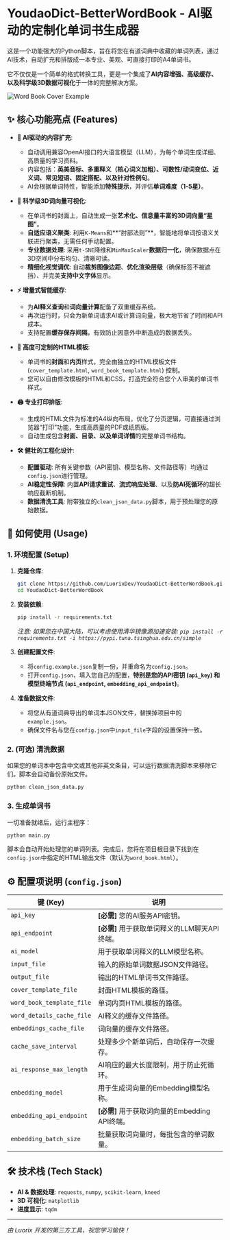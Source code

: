# YoudaoDict-BetterWordBook - AI驱动的定制化单词书生成器

这是一个功能强大的Python脚本，旨在将您在有道词典中收藏的单词列表，通过AI技术，自动扩充和排版成一本专业、美观、可直接打印的A4单词书。

它不仅仅是一个简单的格式转换工具，更是一个集成了**AI内容增强、高级缓存、以及科学级3D数据可视化**于一体的完整解决方案。

![Word Book Cover Example](https://raw.githubusercontent.com/LuorixDev/YoudaoDict-BetterWordBook/main/example.png)

## ✨ 核心功能亮点 (Features)

*   **🤖 AI驱动的内容扩充**:
    *   自动调用兼容OpenAI接口的大语言模型（LLM），为每个单词生成详细、高质量的学习资料。
    *   内容包括：**英美音标、多重释义（核心词义加粗）、可数性/动词变位、近义词、常见短语、固定搭配、以及针对性例句**。
    *   AI会根据单词特性，智能添加**特殊提示**，并评估**单词难度（1-5星）**。

*   **🔬 科学级3D词向量可视化**:
    *   在单词书的封面上，自动生成一张**艺术化、信息量丰富的3D词向量“星图”**。
    *   **自适应语义聚类**: 利用`K-Means`和**“肘部法则”**，智能地将单词按语义关联进行聚类，无需任何手动配置。
    *   **专业数据处理**: 采用`t-SNE`降维和`MinMaxScaler`**数据归一化**，确保数据点在3D空间中分布均匀、清晰可读。
    *   **精细化视觉调优**: 自动**裁剪图像边距**、**优化渲染层级**（确保标签不被遮挡）、并完美**支持中文字体**显示。

*   **⚡️ 增量式智能缓存**:
    *   为**AI释义查询**和**词向量计算**配备了双重缓存系统。
    *   再次运行时，只会为新单词请求AI或计算词向量，极大地节省了时间和API成本。
    *   支持配置**缓存保存间隔**，有效防止因意外中断造成的数据丢失。

*   **🎨 高度可定制的HTML模板**:
    *   单词书的**封面**和**内页**样式，完全由独立的HTML模板文件 (`cover_template.html`, `word_book_template.html`) 控制。
    *   您可以自由修改模板的HTML和CSS，打造完全符合您个人审美的单词书样式。

*   **🖨️ 专业打印排版**:
    *   生成的HTML文件为标准的A4纵向布局，优化了分页逻辑，可直接通过浏览器“打印”功能，生成高质量的PDF或纸质版。
    *   自动生成包含**封面、目录、以及单词详情**的完整单词书结构。

*   **🛠️ 健壮的工程化设计**:
    *   **配置驱动**: 所有关键参数（API密钥、模型名称、文件路径等）均通过`config.json`进行管理。
    *   **AI稳定性保障**: 内置**API请求重试**、**流式响应处理**、以及**防AI死循环**的超长响应截断机制。
    *   **数据清洗工具**: 附带独立的`clean_json_data.py`脚本，用于预处理您的原始数据。

## 🚀 如何使用 (Usage)

### 1. 环境配置 (Setup)

1.  **克隆仓库**:
    ```bash
    git clone https://github.com/LuorixDev/YoudaoDict-BetterWordBook.git
    cd YoudaoDict-BetterWordBook
    ```

2.  **安装依赖**:
    ```bash
    pip install -r requirements.txt
    ```
    *注意: 如果您在中国大陆，可以考虑使用清华镜像源加速安装: `pip install -r requirements.txt -i https://pypi.tuna.tsinghua.edu.cn/simple`*

3.  **创建配置文件**:
    *   将`config.example.json`复制一份，并重命名为`config.json`。
    *   打开`config.json`，填入您自己的配置，**特别是您的API密钥 (`api_key`) 和模型终端节点 (`api_endpoint`, `embedding_api_endpoint`)**。

4.  **准备数据文件**:
    *   将您从有道词典导出的单词本JSON文件，替换掉项目中的`example.json`。
    *   确保文件名与您在`config.json`中`input_file`字段的设置保持一致。

### 2. (可选) 清洗数据

如果您的单词本中包含中文或其他非英文条目，可以运行数据清洗脚本来移除它们。脚本会自动备份原始文件。

```bash
python clean_json_data.py
```

### 3. 生成单词书

一切准备就绪后，运行主程序：

```bash
python main.py
```

脚本会自动开始处理您的单词列表。完成后，您将在项目根目录下找到在`config.json`中指定的HTML输出文件（默认为`word_book.html`）。

## ⚙️ 配置项说明 (`config.json`)

| 键 (Key)                  | 说明                                                                                             |
| ------------------------- | ------------------------------------------------------------------------------------------------ |
| `api_key`                 | **[必需]** 您的AI服务API密钥。                                                                   |
| `api_endpoint`            | **[必需]** 用于获取单词释义的LLM聊天API终端。                                                      |
| `ai_model`                | 用于获取单词释义的LLM模型名称。                                                                  |
| `input_file`              | 输入的原始单词数据JSON文件路径。                                                                 |
| `output_file`             | 输出的HTML单词书文件路径。                                                                       |
| `cover_template_file`     | 封面HTML模板的路径。                                                                             |
| `word_book_template_file` | 单词内页HTML模板的路径。                                                                         |
| `word_details_cache_file` | AI释义的缓存文件路径。                                                                           |
| `embeddings_cache_file`   | 词向量的缓存文件路径。                                                                           |
| `cache_save_interval`     | 处理多少个新单词后，自动保存一次缓存。                                                           |
| `ai_response_max_length`  | AI响应的最大长度限制，用于防止死循环。                                                           |
| `embedding_model`         | 用于生成词向量的Embedding模型名称。                                                              |
| `embedding_api_endpoint`  | **[必需]** 用于获取词向量的Embedding API终端。                                                     |
| `embedding_batch_size`    | 批量获取词向量时，每批包含的单词数量。                                                           |

## 🛠️ 技术栈 (Tech Stack)

*   **AI & 数据处理**: `requests`, `numpy`, `scikit-learn`, `kneed`
*   **3D 可视化**: `matplotlib`
*   **进度显示**: `tqdm`

---
*由 Luorix 开发的第三方工具，祝您学习愉快！*
